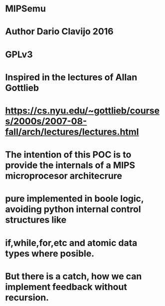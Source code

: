 # MIPSemu
#
# Author Dario Clavijo 2016
# GPLv3
#
# Inspired in the lectures of Allan Gottlieb 
# https://cs.nyu.edu/~gottlieb/courses/2000s/2007-08-fall/arch/lectures/lectures.html
#  
# The intention of this POC is to provide the internals of a MIPS microprocesor architecrure 
# pure implemented in boole logic, avoiding python internal control structures like
# if,while,for,etc and atomic data types where posible. 
# But there is a catch, how we can implement feedback without recursion.

